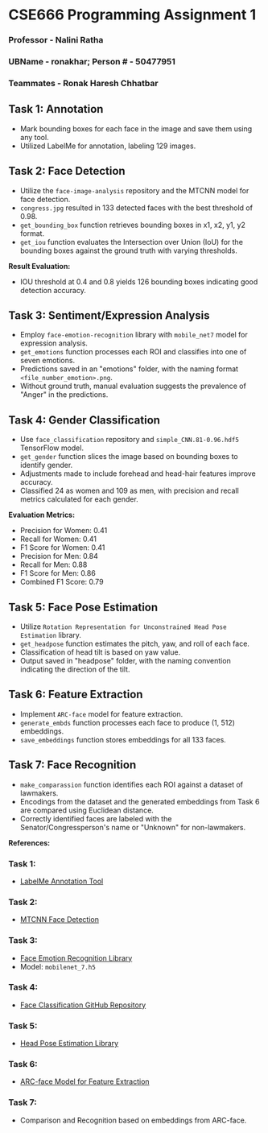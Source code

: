# CSE666 Programming Assignment 1
### Professor - Nalini Ratha
### UBName - ronakhar; Person # - 50477951
### Teammates - Ronak Haresh Chhatbar

## Task 1: Annotation
- Mark bounding boxes for each face in the image and save them using any tool.
- Utilized LabelMe for annotation, labeling 129 images.

## Task 2: Face Detection
- Utilize the `face-image-analysis` repository and the MTCNN model for face detection.
- `congress.jpg` resulted in 133 detected faces with the best threshold of 0.98.
- `get_bounding_box` function retrieves bounding boxes in x1, x2, y1, y2 format.
- `get_iou` function evaluates the Intersection over Union (IoU) for the bounding boxes against the ground truth with varying thresholds.

**Result Evaluation:**
- IOU threshold at 0.4 and 0.8 yields 126 bounding boxes indicating good detection accuracy.

## Task 3: Sentiment/Expression Analysis
- Employ `face-emotion-recognition` library with `mobile_net7` model for expression analysis.
- `get_emotions` function processes each ROI and classifies into one of seven emotions.
- Predictions saved in an "emotions" folder, with the naming format `<file_number_emotion>.png`.
- Without ground truth, manual evaluation suggests the prevalence of "Anger" in the predictions.

## Task 4: Gender Classification
- Use `face_classification` repository and `simple_CNN.81-0.96.hdf5` TensorFlow model.
- `get_gender` function slices the image based on bounding boxes to identify gender.
- Adjustments made to include forehead and head-hair features improve accuracy.
- Classified 24 as women and 109 as men, with precision and recall metrics calculated for each gender.

**Evaluation Metrics:**
- Precision for Women: 0.41
- Recall for Women: 0.41
- F1 Score for Women: 0.41
- Precision for Men: 0.84
- Recall for Men: 0.88
- F1 Score for Men: 0.86
- Combined F1 Score: 0.79

## Task 5: Face Pose Estimation
- Utilize `Rotation Representation for Unconstrained Head Pose Estimation` library.
- `get_headpose` function estimates the pitch, yaw, and roll of each face.
- Classification of head tilt is based on yaw value.
- Output saved in "headpose" folder, with the naming convention indicating the direction of the tilt.

## Task 6: Feature Extraction
- Implement `ARC-face` model for feature extraction.
- `generate_embds` function processes each face to produce (1, 512) embeddings.
- `save_embeddings` function stores embeddings for all 133 faces.

## Task 7: Face Recognition
- `make_comparassion` function identifies each ROI against a dataset of lawmakers.
- Encodings from the dataset and the generated embeddings from Task 6 are compared using Euclidean distance.
- Correctly identified faces are labeled with the Senator/Congressperson's name or "Unknown" for non-lawmakers.

**References:**

### Task 1:
- [LabelMe Annotation Tool](https://github.com/wkentaro/labelme)

### Task 2:
- [MTCNN Face Detection](https://github.com/ipazc/mtcnn)

### Task 3:
- [Face Emotion Recognition Library](https://github.com/HSE-asavchenko/face-emotion-recognition)
- Model: `mobilenet_7.h5`

### Task 4:
- [Face Classification GitHub Repository](https://github.com/oarriaga/face_classification)

### Task 5:
- [Head Pose Estimation Library](https://github.com/yinguobing/head-pose-estimation)

### Task 6:
- [ARC-face Model for Feature Extraction](https://github.com/deepinsight/insightface)

### Task 7:
- Comparison and Recognition based on embeddings from ARC-face.

